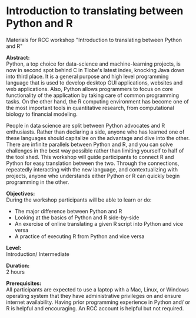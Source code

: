 # Introduction to translating between Python and R
Materials for RCC workshop "Introduction to translating between Python and R"

<b> Abstract:</b></br>
Python, a top choice for data-science and machine-learning projects, is now in second spot behind C in Tiobe's latest index, knocking Java down into third place. It is a general purpose and high level programming language that is used to develop desktop GUI applications, websites and web applications. Also, Python allows programmers to focus on core functionality of the application by taking care of common programming tasks. On the other hand, the R computing environment has become one of the most important tools in quantitative research, from computational biology to financial modeling.  

People in data science are split between Python advocates and R enthusiasts. Rather than declaring a side, anyone who has learned one of these languages should capitalize on the advantage and dive into the other. There are infinite parallels between Python and R, and you can solve challenges in the best way possible rather than limiting yourself to half of the tool shed. This workshop will guide participants to connect R and Python for easy translation between the two. Through the connections, repeatedly interacting with the new language, and contextualizing with projects, anyone who understands either Python or R can quickly begin programming in the other.

<b> Objectives:</b></br>
During the workshop participants will be able to learn or do:
* The major difference between Python and R
* Looking at the basics of Python and R side-by-side
* An exercise of online translating a given R script into Python and vice versa
* A practice of executing R from Python and vice versa

<b> Level:</b></br>
Introduction/ Intermediate

<b> Duration:</b></br>
2 hours

<b> Prerequisites:</b></br>
All participants are expected to use a laptop with a Mac, Linux, or Windows operating system that they have administrative privileges on and ensure internet availability. Having prior programming experience in Python and/ or R is helpful and encouraging. An RCC account is helpful but not required. 
